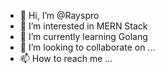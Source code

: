 - 👋 Hi, I’m @Rayspro
- 👀 I’m interested in MERN Stack
- 🌱 I’m currently learning Golang
- 💞️ I’m looking to collaborate on ...
- 📫 How to reach me ...

<!---
Rayspro/Rayspro is a ✨ special ✨ repository because its `README.md` (this file) appears on your GitHub profile.
You can click the Preview link to take a look at your changes.
--->
